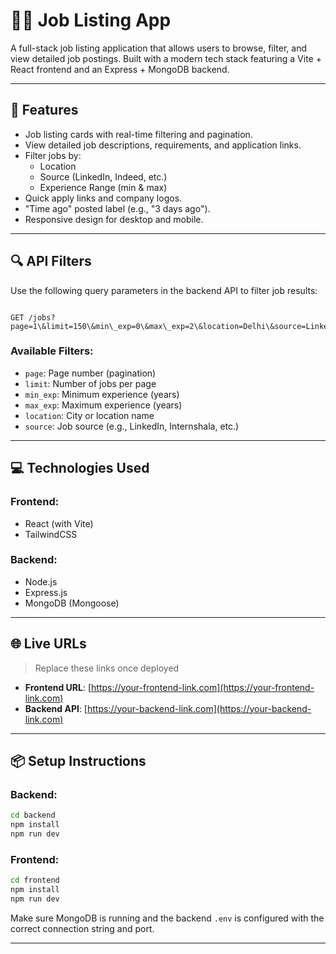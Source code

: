 # 🧑‍💼 Job Listing App

A full-stack job listing application that allows users to browse, filter, and view detailed job postings. Built with a modern tech stack featuring a Vite + React frontend and an Express + MongoDB backend.

---

## 🚀 Features

- Job listing cards with real-time filtering and pagination.
- View detailed job descriptions, requirements, and application links.
- Filter jobs by:
  - Location
  - Source (LinkedIn, Indeed, etc.)
  - Experience Range (min & max)
- Quick apply links and company logos.
- "Time ago" posted label (e.g., "3 days ago").
- Responsive design for desktop and mobile.

---

## 🔍 API Filters

Use the following query parameters in the backend API to filter job results:

```

GET /jobs?page=1\&limit=150\&min\_exp=0\&max\_exp=2\&location=Delhi\&source=Linkedin

```

### Available Filters:

- `page`: Page number (pagination)
- `limit`: Number of jobs per page
- `min_exp`: Minimum experience (years)
- `max_exp`: Maximum experience (years)
- `location`: City or location name
- `source`: Job source (e.g., LinkedIn, Internshala, etc.)

---

## 💻 Technologies Used

### Frontend:

- React (with Vite)
- TailwindCSS

### Backend:

- Node.js
- Express.js
- MongoDB (Mongoose)

---

## 🌐 Live URLs

> Replace these links once deployed

- **Frontend URL**: [https://your-frontend-link.com](https://your-frontend-link.com)
- **Backend API**: [https://your-backend-link.com](https://your-backend-link.com)

---

## 📦 Setup Instructions

### Backend:

```bash
cd backend
npm install
npm run dev
```

### Frontend:

```bash
cd frontend
npm install
npm run dev
```

Make sure MongoDB is running and the backend `.env` is configured with the correct connection string and port.

---
